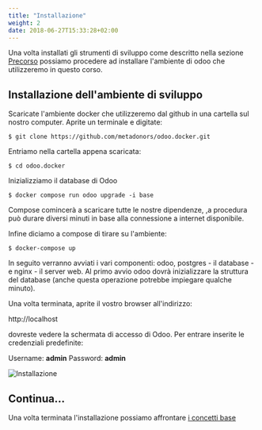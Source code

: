 ```yaml
---
title: "Installazione"
weight: 2
date: 2018-06-27T15:33:28+02:00
---
```


Una volta installati gli strumenti di sviluppo come descritto nella sezione [Precorso](/odoo.workshop/basics/precorso/) possiamo procedere ad installare l'ambiente di odoo che utilizzeremo in questo corso.

## Installazione dell'ambiente di sviluppo

Scaricate l'ambiente docker che utilizzeremo dal github in una cartella sul nostro computer. Aprite un terminale e digitate:

```
$ git clone https://github.com/metadonors/odoo.docker.git
```

Entriamo nella cartella appena scaricata:

```
$ cd odoo.docker
```

Inizializziamo il database di Odoo
```
$ docker compose run odoo upgrade -i base
```

Compose comincerà a scaricare tutte le nostre dipendenze, ,a procedura può durare diversi minuti in base alla connessione a internet disponibile. 

Infine diciamo a compose di tirare su l'ambiente:

```
$ docker-compose up
```

In seguito verranno avviati i vari componenti: odoo, postgres - il database - e nginx - il server web. Al primo avvio odoo dovrà inizializzare la struttura del database (anche questa operazione potrebbe impiegare qualche minuto).

Una volta terminata, aprite il vostro browser all'indirizzo:

http://localhost

dovreste vedere la schermata di accesso di Odoo. Per entrare inserite le credenziali predefinite:

Username: **admin**
Password: **admin**

![Installazione](/odoo.workshop/screen/installazione/installazione.png?width=60pc)


## Continua...

Una volta terminata l'installazione possiamo affrontare [i concetti base](/odoo.workshop/basics/concetti/)
